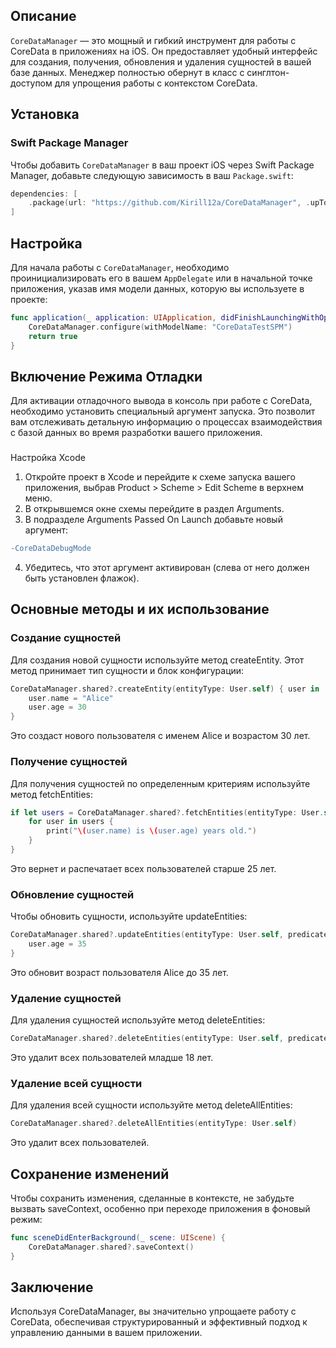 ## Описание

`CoreDataManager` — это мощный и гибкий инструмент для работы с CoreData в приложениях на iOS. Он предоставляет удобный интерфейс для создания, получения, обновления и удаления сущностей в вашей базе данных. Менеджер полностью обернут в класс с синглтон-доступом для упрощения работы с контекстом CoreData.

## Установка

### Swift Package Manager

Чтобы добавить `CoreDataManager` в ваш проект iOS через Swift Package Manager, добавьте следующую зависимость в ваш `Package.swift`:

```swift
dependencies: [
    .package(url: "https://github.com/Kirill12a/CoreDataManager", .upToNextMajor(from: "1.0.0"))
]
```

## Настройка

Для начала работы с `CoreDataManager`, необходимо проинициализировать его в вашем `AppDelegate` или в начальной точке приложения, указав имя модели данных, которую вы используете в проекте:

```swift
func application(_ application: UIApplication, didFinishLaunchingWithOptions launchOptions: [UIApplication.LaunchOptionsKey: Any]?) -> Bool {
    CoreDataManager.configure(withModelName: "CoreDataTestSPM")
    return true
}
```

## Включение Режима Отладки
Для активации отладочного вывода в консоль при работе с CoreData, необходимо установить специальный аргумент запуска. Это позволит вам отслеживать детальную информацию о процессах взаимодействия с базой данных во время разработки вашего приложения.
###
Настройка Xcode
1. Откройте проект в Xcode и перейдите к схеме запуска вашего приложения, выбрав Product > Scheme > Edit Scheme в верхнем меню.
2. В открывшемся окне схемы перейдите в раздел Arguments.
3. В подразделе Arguments Passed On Launch добавьте новый аргумент:
```diff
-CoreDataDebugMode
```
4. Убедитесь, что этот аргумент активирован (слева от него должен быть установлен флажок).

## Основные методы и их использование

### Создание сущностей
Для создания новой сущности используйте метод createEntity. Этот метод принимает тип сущности и блок конфигурации:
```swift
CoreDataManager.shared?.createEntity(entityType: User.self) { user in
    user.name = "Alice"
    user.age = 30
}
```
Это создаст нового пользователя с именем Alice и возрастом 30 лет.

### Получение сущностей
Для получения сущностей по определенным критериям используйте метод fetchEntities:
```swift
if let users = CoreDataManager.shared?.fetchEntities(entityType: User.self, predicate: NSPredicate(format: "age > %@", "25")) {
    for user in users {
        print("\(user.name) is \(user.age) years old.")
    }
}
```
Это вернет и распечатает всех пользователей старше 25 лет.

### Обновление сущностей
Чтобы обновить сущности, используйте updateEntities:
```swift
CoreDataManager.shared?.updateEntities(entityType: User.self, predicate: NSPredicate(format: "name == %@", "Alice")) { user in
    user.age = 35
}
```
Это обновит возраст пользователя Alice до 35 лет.


### Удаление сущностей
Для удаления сущностей используйте метод deleteEntities:
```swift
CoreDataManager.shared?.deleteEntities(entityType: User.self, predicate: NSPredicate(format: "age < %@", "18"))
```
Это удалит всех пользователей младше 18 лет.

### Удаление всей сущности
Для удаления всей сущности используйте метод deleteAllEntities:
```swift
CoreDataManager.shared?.deleteAllEntities(entityType: User.self)
```
Это удалит всех пользователей.

## Сохранение изменений
Чтобы сохранить изменения, сделанные в контексте, не забудьте вызвать saveContext, особенно при переходе приложения в фоновый режим:
```swift
func sceneDidEnterBackground(_ scene: UIScene) {
    CoreDataManager.shared?.saveContext()
}
```

## Заключение
Используя CoreDataManager, вы значительно упрощаете работу с CoreData, обеспечивая структурированный и эффективный подход к управлению данными в вашем приложении.


